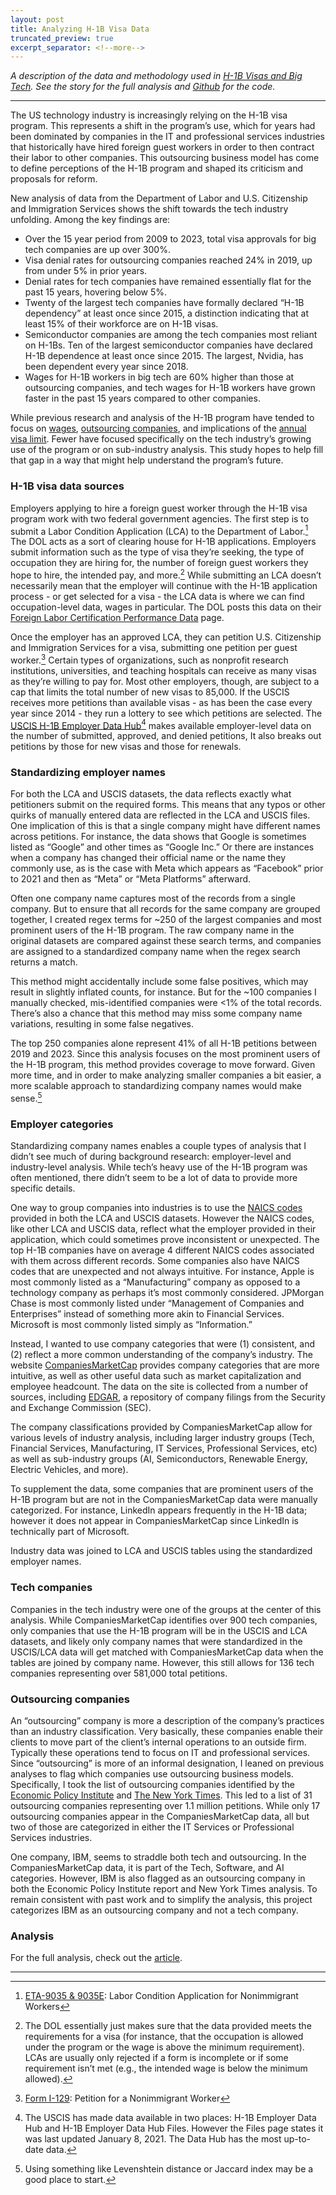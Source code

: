 ```yaml
---
layout: post
title: Analyzing H-1B Visa Data
truncated_preview: true
excerpt_separator: <!--more-->
---
```


_A description of the data and methodology used in [H-1B Visas and Big Tech](https://www.nikhilgahlawat.com/projects/h1b-tech/). See the story for the full analysis and [Github](https://github.com/nikhilgahlawat/immigration-h1b/) for the code._

<!--more-->

-----

The US technology industry is increasingly relying on the H-1B visa program. This represents a shift in the program’s use, which for years had been dominated by companies in the IT and professional services industries that historically have hired foreign guest workers in order to then contract their labor to other companies. This outsourcing business model has come to define perceptions of the H-1B program and shaped its criticism and proposals for reform.

New analysis of data from the Department of Labor and U.S. Citizenship and Immigration Services shows the shift towards the tech industry unfolding. Among the key findings are:
 - Over the 15 year period from 2009 to 2023, total visa approvals for big tech companies are up over 300%.
 - Visa denial rates for outsourcing companies reached 24% in 2019, up from under 5% in prior years.
 - Denial rates for tech companies have remained essentially flat for the past 15 years, hovering below 5%.
 - Twenty of the largest tech companies have formally declared “H-1B dependency” at least once since 2015, a distinction indicating that at least 15% of their workforce are on H-1B visas.
 - Semiconductor companies are among the tech companies most reliant on H-1Bs. Ten of the largest semiconductor companies have declared H-1B dependence at least once since 2015. The largest, Nvidia, has been dependent every year since 2018.
 - Wages for H-1B workers in big tech are 60% higher than those at outsourcing companies, and tech wages for H-1B workers have grown faster in the past 15 years compared to other companies.

While previous research and analysis of the H-1B program have tended to focus on [wages](https://nfap.com/wp-content/uploads/2020/10/Analysis-of-DOL-H-1B-Wage-Rule.NFAP-Policy-Brief.October-2020.pdf), [outsourcing companies](https://www.epi.org/blog/the-biden-administration-can-stop-h-1b-visas-from-fueling-outsourcing-half-of-the-top-30-h-1b-employers-were-outsourcing-firms-in-2021/), and implications of the [annual visa limit](https://www.cato.org/blog/h-1b-lottery-results-announced-3/4-rejected). Fewer have focused specifically on the tech industry’s growing use of the program or on sub-industry analysis. This study hopes to help fill that gap in a way that might help understand the program’s future.

### H-1B visa data sources

Employers applying to hire a foreign guest worker through the H-1B visa program work with two federal government agencies. The first step is to submit a Labor Condition Application (LCA) to the Department of Labor.[^fn-DOL-form] The DOL acts as a sort of clearing house for H-1B applications. Employers submit information such as the type of visa they’re seeking, the type of occupation they are hiring for, the number of foreign guest workers they hope to hire, the intended pay, and more.[^fn-DOL] While submitting an LCA doesn’t necessarily mean that the employer will continue with the H-1B application process - or get selected for a visa - the LCA data is where we can find occupation-level data, wages in particular. The DOL posts this data on their [Foreign Labor Certification Performance Data](https://www.dol.gov/agencies/eta/foreign-labor/performance) page.

Once the employer has an approved LCA, they can petition U.S. Citizenship and Immigration Services for a visa, submitting one petition per guest worker.[^fn-USCIS-form] Certain types of organizations, such as nonprofit research institutions, universities, and teaching hospitals can receive as many visas as they’re willing to pay for. Most other employers, though, are subject to a cap that limits the total number of new visas to 85,000. If the USCIS receives more petitions than available visas - as has been the case every year since 2014 - they run a lottery to see which petitions are selected. The [USCIS H-1B Employer Data Hub](https://www.uscis.gov/tools/reports-and-studies/h-1b-employer-data-hub)[^fn-data-hub] makes available employer-level data on the number of submitted, approved, and denied petitions, It also breaks out petitions by those for new visas and those for renewals.

### Standardizing employer names
For both the LCA and USCIS datasets, the data reflects exactly what petitioners submit on the required forms. This means that any typos or other quirks of manually entered data are reflected in the LCA and USCIS files. One implication of this is that a single company might have different names across petitions. For instance, the data shows that Google is sometimes listed as “Google” and other times as “Google Inc.” Or there are instances when a company has changed their official name or the name they commonly use, as is the case with Meta which appears as “Facebook” prior to 2021 and then as “Meta” or “Meta Platforms” afterward.

Often one company name captures most of the records from a single company. But to ensure that all records for the same company are grouped together, I created regex terms for ~250 of the largest companies and most prominent users of the H-1B program. The raw company name in the original datasets are compared against these search terms, and companies are assigned to a standardized company name when the regex search returns a match.

This method might accidentally include some false positives, which may result in slightly inflated counts, for instance. But for the ~100 companies I manually checked, mis-identified companies were <1% of the total records. There’s also a chance that this method may miss some company name variations, resulting in some false negatives.

The top 250 companies alone represent 41% of all H-1B petitions between 2019 and 2023. Since this analysis focuses on the most prominent users of the H-1B program, this method provides coverage to move forward. Given more time, and in order to make analyzing smaller companies a bit easier, a more scalable approach to standardizing company names would make sense.[^fn-standardization]

### Employer categories

Standardizing company names enables a couple types of analysis that I didn’t see much of during background research: employer-level and industry-level analysis. While tech’s heavy use of the H-1B program was often mentioned, there didn’t seem to be a lot of data to provide more specific details.

One way to group companies into industries is to use the [NAICS codes](https://www.census.gov/naics/) provided in both the LCA and USCIS datasets. However the NAICS codes, like other LCA and USCIS data, reflect what the employer provided in their application, which could sometimes prove inconsistent or unexpected. The top H-1B companies have on average 4 different NAICS codes associated with them across different records. Some companies also have NAICS codes that are unexpected and not always intuitive. For instance, Apple is most commonly listed as a “Manufacturing” company as opposed to a technology company as perhaps it’s most commonly considered. JPMorgan Chase is most commonly listed under “Management of Companies and Enterprises” instead of something more akin to Financial Services. Microsoft is most commonly listed simply as “Information.”

Instead, I wanted to use company categories that were (1) consistent, and (2) reflect a more common understanding of the company’s industry. The website [CompaniesMarketCap](https://companiesmarketcap.com/) provides company categories that are more intuitive, as well as other useful data such as market capitalization and employee headcount. The data on the site is collected from a number of sources, including [EDGAR](https://www.sec.gov/edgar), a repository of company filings from the Security and Exchange Commission (SEC). 

The company classifications provided by CompaniesMarketCap allow for various levels of industry analysis, including larger industry groups  (Tech, Financial Services, Manufacturing, IT Services, Professional Services, etc) as well as sub-industry groups (AI, Semiconductors, Renewable Energy, Electric Vehicles, and more).

To supplement the data, some companies that are prominent users of the H-1B program but are not in the CompaniesMarketCap data were manually categorized. For instance, LinkedIn appears frequently in the H-1B data; however it does not appear in CompaniesMarketCap since LinkedIn is technically part of Microsoft.

Industry data was joined to LCA and USCIS tables using the standardized employer names.

### Tech companies

Companies in the tech industry were one of the groups at the center of this analysis. While CompaniesMarketCap identifies over 900 tech companies, only companies that use the H-1B program will be in the USCIS and LCA datasets, and likely only company names that were standardized in the USCIS/LCA data will get matched with CompaniesMarketCap data when the tables are joined by company name. However, this still allows for 136 tech companies representing over 581,000 total petitions.

### Outsourcing companies

An “outsourcing” company is more a description of the company’s practices than an industry classification. Very basically, these companies enable their clients to move part of the client’s internal operations to an outside firm. Typically these operations tend to focus on IT and professional services. Since “outsourcing” is more of an informal designation, I leaned on previous analyses to flag which companies use outsourcing business models. Specifically, I took the list of outsourcing companies identified by the [Economic Policy Institute](https://www.epi.org/blog/tech-and-outsourcing-companies-continue-to-exploit-the-h-1b-visa-program-at-a-time-of-mass-layoffs-the-top-30-h-1b-employers-hired-34000-new-h-1b-workers-in-2022-and-laid-off-at-least-85000-workers/) and [The New York Times](https://www.nytimes.com/interactive/2015/11/06/us/outsourcing-companies-dominate-h1b-visas.html). This led to a list of 31 outsourcing companies representing over 1.1 million petitions. While only 17 outsourcing companies appear in the CompaniesMarketCap data, all but two of those are categorized in either the IT Services or Professional Services industries.

One company, IBM, seems to straddle both tech and outsourcing. In the CompaniesMarketCap data, it is part of the Tech, Software, and AI categories. However, IBM is also flagged as an outsourcing company in both the Economic Policy Institute report and New York Times analysis. To remain consistent with past work and to simplify the analysis, this project categorizes IBM as an outsourcing company and not a tech company.

### Analysis

For the full analysis, check out the [article](https://www.nikhilgahlawat.com/projects/h1b-tech/).

-----

[^fn-DOL-form]: [ETA-9035 & 9035E](https://flag.dol.gov/programs/LCA): Labor Condition Application for Nonimmigrant Workers
[^fn-DOL]: The DOL essentially just makes sure that the data provided meets the requirements for a visa (for instance, that the occupation is allowed under the program or the wage is above the minimum requirement). LCAs are usually only rejected if a form is incomplete or if some requirement isn’t met (e.g., the intended wage is below the minimum allowed).
[^fn-USCIS-form]: [Form I-129](https://www.uscis.gov/i-129): Petition for a Nonimmigrant Worker
[^fn-data-hub]: The USCIS has made data available in two places: H-1B Employer Data Hub and H-1B Employer Data Hub Files. However the Files page states it was last updated January 8, 2021. The Data Hub has the most up-to-date data.
[^fn-standardization]: Using something like Levenshtein distance or Jaccard index may be a good place to start.

